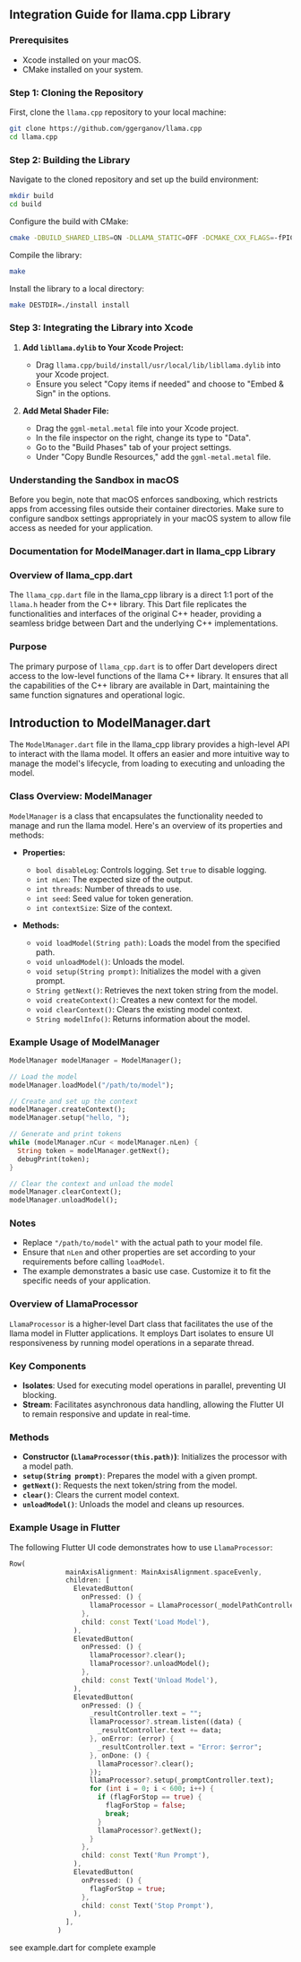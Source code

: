 ## Integration Guide for llama.cpp Library

### Prerequisites
- Xcode installed on your macOS.
- CMake installed on your system.

### Step 1: Cloning the Repository
First, clone the `llama.cpp` repository to your local machine:
```bash
git clone https://github.com/ggerganov/llama.cpp
cd llama.cpp
```

### Step 2: Building the Library
Navigate to the cloned repository and set up the build environment:
```bash
mkdir build
cd build
```

Configure the build with CMake:
```bash
cmake -DBUILD_SHARED_LIBS=ON -DLLAMA_STATIC=OFF -DCMAKE_CXX_FLAGS=-fPIC -DCMAKE_C_FLAGS=-fPIC ..
```

Compile the library:
```bash
make
```

Install the library to a local directory:
```bash
make DESTDIR=./install install
```

### Step 3: Integrating the Library into Xcode
1. **Add `libllama.dylib` to Your Xcode Project:**
   - Drag `llama.cpp/build/install/usr/local/lib/libllama.dylib` into your Xcode project.
   - Ensure you select "Copy items if needed" and choose to "Embed & Sign" in the options.

2. **Add Metal Shader File:**
   - Drag the `ggml-metal.metal` file into your Xcode project.
   - In the file inspector on the right, change its type to "Data".
   - Go to the "Build Phases" tab of your project settings.
   - Under "Copy Bundle Resources," add the `ggml-metal.metal` file.

### Understanding the Sandbox in macOS
Before you begin, note that macOS enforces sandboxing, which restricts apps from accessing files outside their container directories. Make sure to configure sandbox settings appropriately in your macOS system to allow file access as needed for your application.

### Documentation for ModelManager.dart in llama_cpp Library

### Overview of llama_cpp.dart
The `llama_cpp.dart` file in the llama_cpp library is a direct 1:1 port of the `llama.h` header from the C++ library. This Dart file replicates the functionalities and interfaces of the original C++ header, providing a seamless bridge between Dart and the underlying C++ implementations.

### Purpose
The primary purpose of `llama_cpp.dart` is to offer Dart developers direct access to the low-level functions of the llama C++ library. It ensures that all the capabilities of the C++ library are available in Dart, maintaining the same function signatures and operational logic.

## Introduction to ModelManager.dart
The `ModelManager.dart` file in the llama_cpp library provides a high-level API to interact with the llama model. It offers an easier and more intuitive way to manage the model's lifecycle, from loading to executing and unloading the model. 

### Class Overview: ModelManager

`ModelManager` is a class that encapsulates the functionality needed to manage and run the llama model. Here's an overview of its properties and methods:

- **Properties:**
  - `bool disableLog`: Controls logging. Set `true` to disable logging.
  - `int nLen`: The expected size of the output.
  - `int threads`: Number of threads to use.
  - `int seed`: Seed value for token generation.
  - `int contextSize`: Size of the context.

- **Methods:**
  - `void loadModel(String path)`: Loads the model from the specified path.
  - `void unloadModel()`: Unloads the model.
  - `void setup(String prompt)`: Initializes the model with a given prompt.
  - `String getNext()`: Retrieves the next token string from the model.
  - `void createContext()`: Creates a new context for the model.
  - `void clearContext()`: Clears the existing model context.
  - `String modelInfo()`: Returns information about the model.

### Example Usage of ModelManager

```dart
ModelManager modelManager = ModelManager();

// Load the model
modelManager.loadModel("/path/to/model");

// Create and set up the context
modelManager.createContext();
modelManager.setup("hello, ");

// Generate and print tokens
while (modelManager.nCur < modelManager.nLen) {
  String token = modelManager.getNext();
  debugPrint(token);
}

// Clear the context and unload the model
modelManager.clearContext();
modelManager.unloadModel();
```

### Notes
- Replace `"/path/to/model"` with the actual path to your model file.
- Ensure that `nLen` and other properties are set according to your requirements before calling `loadModel`.
- The example demonstrates a basic use case. Customize it to fit the specific needs of your application.

### Overview of LlamaProcessor
`LlamaProcessor` is a higher-level Dart class that facilitates the use of the llama model in Flutter applications. It employs Dart isolates to ensure UI responsiveness by running model operations in a separate thread.

### Key Components
- **Isolates**: Used for executing model operations in parallel, preventing UI blocking.
- **Stream**: Facilitates asynchronous data handling, allowing the Flutter UI to remain responsive and update in real-time.

### Methods
- **Constructor (`LlamaProcessor(this.path)`)**: Initializes the processor with a model path.
- **`setup(String prompt)`**: Prepares the model with a given prompt.
- **`getNext()`**: Requests the next token/string from the model.
- **`clear()`**: Clears the current model context.
- **`unloadModel()`**: Unloads the model and cleans up resources.

### Example Usage in Flutter
The following Flutter UI code demonstrates how to use `LlamaProcessor`:

```dart
Row(
              mainAxisAlignment: MainAxisAlignment.spaceEvenly,
              children: [
                ElevatedButton(
                  onPressed: () {
                    llamaProcessor = LlamaProcessor(_modelPathController.text);
                  },
                  child: const Text('Load Model'),
                ),
                ElevatedButton(
                  onPressed: () {
                    llamaProcessor?.clear();
                    llamaProcessor?.unloadModel();
                  },
                  child: const Text('Unload Model'),
                ),
                ElevatedButton(
                  onPressed: () {
                    _resultController.text = "";
                    llamaProcessor?.stream.listen((data) {
                      _resultController.text += data;
                    }, onError: (error) {
                      _resultController.text = "Error: $error";
                    }, onDone: () {
                      llamaProcessor?.clear();
                    });
                    llamaProcessor?.setup(_promptController.text);
                    for (int i = 0; i < 600; i++) {
                      if (flagForStop == true) {
                        flagForStop = false;
                        break;
                      }
                      llamaProcessor?.getNext();
                    }
                  },
                  child: const Text('Run Prompt'),
                ),
                ElevatedButton(
                  onPressed: () {
                    flagForStop = true;
                  },
                  child: const Text('Stop Prompt'),
                ),
              ],
            )
```

see example.dart for complete example

